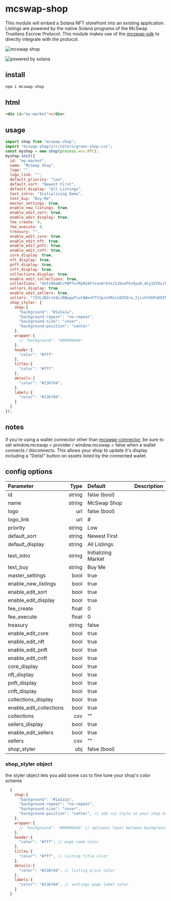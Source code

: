 # mcswap-shop
This module will embed a Solana NFT storefront into an existing application. Listings are powered by the native Solana programs of the McSwap Trustless Escrow Protocol. This module makes use of the [mcswap-sdk](https://github.com/SolDapper/mcswap-sdk) to directly integrate with the protocol.

![mcswap shop](https://repository-images.githubusercontent.com/944741416/d30f1c19-99a5-479f-ab66-ba9ab5d4c6e5)

![powered by solana](http://mcswap.xyz/gh/stacked-color.svg)

## install
```javascript
npm i mcswap-shop
```

## html
```html
<div id="my-market"></div>
```

## usage
```javascript
import shop from "mcswap-shop";
import "mcswap-shop/src/colors/green-shop.css";
const myshop = new shop(process.env.RPC);
myshop.init({
  id: "my-market",
  name: "McSwap Shop",
  logo: "",
  logo_link: "",
  default_priority: "Low",
  default_sort: "Newest First",
  default_display: "All Listings",
  text_intro: "Initializing Demo",
  text_buy: "Buy Me",
  master_settings: true,
  enable_new_listings: true,
  enable_edit_sort: true,
  enable_edit_display: true,
  fee_create: 0,
  fee_execute: 0,
  treasury: "",
  enable_edit_core: true,
  enable_edit_nft: true,
  enable_edit_pnft: true,
  enable_edit_cnft: true,
  core_display: true,
  nft_display: true,
  pnft_display: true,
  cnft_display: true,
  collections_display: true,
  enable_edit_collections: true,
  collections: "6Gfz6beNCcP8P7vrMyN2AFtsuv8rkVszSJ8xoP4zQyaR,ACy3ZVXcch8mZXUtRVqsJfa2DhFHxnUJpBb4oeN9tZsX,BL8ocmGmaEiM73JYjAAhgAmHPbtuY3CThYem9g4N5PqQ,BTJPWLW7DLQWpm2TNNEByAM5a1E1AGJp4h43czo9YBLc,Cq2BNRoE5RqyqSmACDQLx4ivp3MgmePwd2mdroZ5hmom,H3mnaqNFFNwqRfEiWFsRTgprCvG4tYFfmNezGEVnaMuQ",
  sellers_display: true,
  enable_edit_sellers: true,
  sellers: "7Z3LJB2rxV4LiRBwgwTcufAWxnFTVJpcoCMiCo8Z5Ere,2jcih7dUFmEQfMUXQQnL2Fkq9zMqj4jwpHqvRVe3gGLL",
  shop_styler: {
    shop:{
      "background": "#1a1a1a",
      "background-repeat": "no-repeat",
      "background-size": "cover",
      "background-position": "center"
    },
    wrapper:{
      // "background": "#000000eb"
    },
    header:{
      "color": "#fff"
    },
    titles:{
      "color": "#fff"
    },
    details:{
      "color": "#1367d4",
    },
    labels:{
      "color": "#1367d4",
    }
  }
});
```

## notes
if you're using a wallet connector other than [mcswap-connector](https://github.com/SolDapper/mcswap-connector), be sure to set window.mcswap = provider / window.mcswap = false when a wallet connects / disconnects. This allows your shop to update it's display including a "Delist" button on assets listed by the connected wallet.

## config options

| **Parameter**         |    **Type**     |      **Default**      | **Description**                           |
| :-----------------------|----------------:|:----------------------|:------------------------------------------|
| id                      | string          |  false (bool)         |                                           |
| name                    | string          |  McSwap Shop          |                                           |
| logo                    | url             |  false (bool)         |                                           |
| logo_link               | url             |  #                    |                                           |
| priority                | string          |  Low                  |                                           |
| default_sort            | string          |  Newest First         |                                           |
| default_display         | string          |  All Listings         |                                           |
| text_intro              | string          |  Initializing Market  |                                           |
| text_buy                | string          |  Buy Me               |                                           |
| master_settings         | bool            |  true                 |                                           |
| enable_new_listings     | bool            |  true                 |                                           |
| enable_edit_sort        | bool            |  true                 |                                           |
| enable_edit_display     | bool            |  true                 |                                           |
| fee_create              | float           |  0                    |                                           |
| fee_execute             | float           |  0                    |                                           |
| treasury                | string          |  false                |                                           |
| enable_edit_core        | bool            |  true                 |                                           |
| enable_edit_nft         | bool            |  true                 |                                           |
| enable_edit_pnft        | bool            |  true                 |                                           |
| enable_edit_cnft        | bool            |  true                 |                                           |
| core_display            | bool            |  true                 |                                           |
| nft_display             | bool            |  true                 |                                           |
| pnft_display            | bool            |  true                 |                                           |
| cnft_display            | bool            |  true                 |                                           |
| collections_display     | bool            |  true                 |                                           |
| enable_edit_collections | bool            |  true                 |                                           |
| collections             | csv             |  ""                   |                                           |
| sellers_display         | bool            |  true                 |                                           |
| enable_edit_sellers     | bool            |  true                 |                                           |
| sellers                 | csv             |  ""                   |                                           |
| shop_styler             | obj             |  false (bool)         |                                           |

### shop_styler object
the styler object lets you add some css to fine tune your shop's color scheme
```javascript
  {
    shop:{
      "background": "#1a1a1a",
      "background-repeat": "no-repeat",
      "background-size": "cover",
      "background-position": "center", // add css style to your shop background
    },
    wrapper:{
      // "background": "#000000eb" // optional layer between background and shop content
    },
    header:{
      "color": "#fff", // page name color
    },
    titles:{
      "color": "#fff", // listing title color
    },
    details:{
      "color": "#1367d4", // listing price color 
    },
    labels:{
      "color": "#1367d4", // settings page label color
    }
  }
```